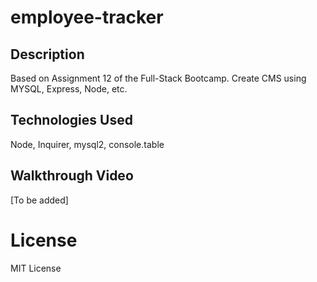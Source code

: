 # employee-tracker

## Description
Based on Assignment 12 of the Full-Stack Bootcamp. Create CMS using MYSQL, Express, Node, etc.

## Technologies Used
Node, Inquirer, mysql2, console.table

## Walkthrough Video
[To be added]

# License
MIT License
